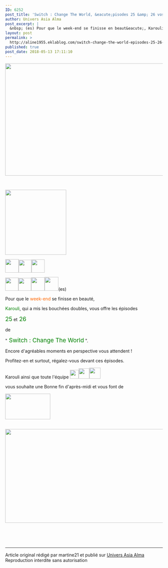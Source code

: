 ```yaml
---
ID: 6252
post_title: 'Switch : Change The World, &eacute;pisodes 25 &amp; 26 vostfr'
author: Univers Asia Alma
post_excerpt: |
  &nbsp; (es) Pour que le week-end se finisse en beaut&eacute;, Karouli , qui a mis les bouch&eacute;es doubles, vous offre les &eacute;pisodes 25 et 26 de " Switch : Change The World ". Encore d'agr&eacute;ables moments en perspective vous attendent ! Profitez-en et surtout, r&eacute;galez-vous devant ces &eacute;pisodes. Karouli ainsi...
layout: post
permalink: >
  http://aline1955.eklablog.com/switch-change-the-world-episodes-25-26-vostfr-a144687696
published: true
post_date: 2018-05-13 17:11:10
---
```

<p><img src="https://united-subs.dearclouds.com/wp-content/uploads/2018/05/f441506b9500ac1b562f245a41689008.jpg" width="650" height="359" alt=""/></p>
<p>&nbsp;</p>
<p><img src="http://ekladata.com/QMgXc9bLKfANA7q3_pSesyUJssk@195x208.gif" width="195" height="208" alt=""/></p>
<p><img src="http://ekladata.com/kzs19YJMO6YKAZP0IuU11A-3HQY@43x43.gif" width="43" height="43" alt=""/><img src="http://ekladata.com/-xy_a5WMryRlUaTNOBVM0cKPt2w@41x41.gif" width="41" height="41" alt=""/><img src="http://ekladata.com/dMi-FqFKEkt1NLJg8fFm960yG2U@42x42.gif" width="42" height="42" alt=""/></p>
<p><img src="http://ekladata.com/mu5WrCBCwO9AM_VimvvPcYCy160@42x42.gif" width="42" height="42" alt=""/><img src="http://ekladata.com/DV4DIz8-8BOrJHHa16g4H5dMjV4@41x41.gif" width="41" height="41" alt=""/><img src="http://ekladata.com/lZaIoYu1hFNQzI4_ilmgc-qAsik@43x43.gif" width="43" height="43" alt=""/><img src="http://ekladata.com/dMi-FqFKEkt1NLJg8fFm960yG2U@44x44.gif" width="44" height="44" alt=""/>(es)</p>
<p>Pour que le <span style="color: #ff6600;">week-end</span> se finisse en beaut&eacute;,</p>
<p><span style="color: #008000;">Karouli</span>, qui a mis les bouch&eacute;es doubles, vous offre les &eacute;pisodes</p>
<p><span style="color: #008000; font-size: 14pt;">25</span> et<span style="color: #008000; font-size: 14pt;"> 26</span></p>
<p>de</p>
<p>"<span style="color: #008000; font-size: 14pt;"> Switch : Change The World</span> ".</p>
<p>Encore d'agr&eacute;ables moments en perspective vous attendent !</p>
<p>Profitez-en et surtout, r&eacute;galez-vous devant ces &eacute;pisodes.</p>
<p>Karouli ainsi que toute l'&eacute;quipe&nbsp;<img src="http://ekladata.com/ZVrJIJzjZSFVGxCqCAhwBeaWRxM@28x28.gif" width="28" height="28" alt=""/><img src="http://ekladata.com/emJ9jUMDNH4d76hykHo9cKAN1jk@34x33.gif" width="34" height="33" alt=""/><img src="http://ekladata.com/emJ9jUMDNH4d76hykHo9cKAN1jk@36x35.gif" width="36" height="35" alt=""/></p>
<p>vous souhaite une Bonne fin d'apr&egrave;s-midi et vous font de</p>
<p><img src="http://ekladata.com/IaUYXOaYjpAnkfECVWeCIpOx2-k@144x82.gif" width="144" height="82" alt=""/></p>
<p>&nbsp;<img src="http://ekladata.com/ToKffN-0x-RxzpDlkmPfOgUy7kA@530x300.gif" width="530" height="300" alt=""/></p><br /><br /><br /><hr />Article original rédigé par martine21 et publié sur <a href="http://aline1955.eklablog.com/">Univers Asia Alma</a> <br /> Reproduction interdite sans autorisation